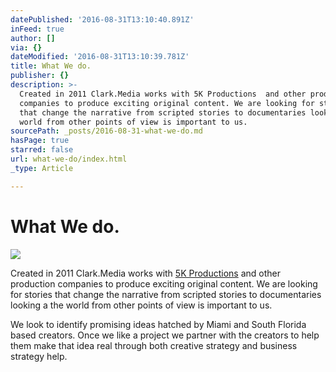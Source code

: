 ```yaml
---
datePublished: '2016-08-31T13:10:40.891Z'
inFeed: true
author: []
via: {}
dateModified: '2016-08-31T13:10:39.781Z'
title: What We do.
publisher: {}
description: >-
  Created in 2011 Clark.Media works with 5K Productions  and other production
  companies to produce exciting original content. We are looking for stories
  that change the narrative from scripted stories to documentaries looking a the
  world from other points of view is important to us. 
sourcePath: _posts/2016-08-31-what-we-do.md
hasPage: true
starred: false
url: what-we-do/index.html
_type: Article

---
```

# What We do.
![](https://the-grid-user-content.s3-us-west-2.amazonaws.com/267b4bd0-faed-45ea-a506-f50017eede03.png)

Created in 2011 Clark.Media works with [5K Productions][0] and other production companies to produce exciting original content. We are looking for stories that change the narrative from scripted stories to documentaries looking a the world from other points of view is important to us. 

We look to identify promising ideas hatched by Miami and South Florida based creators. Once we like a project we partner with the creators to help them make that idea real through both creative strategy and business strategy help. 

[0]: http://www.5kproductions.com/